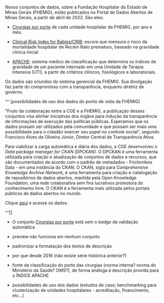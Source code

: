 Novos conjuntos de dados, sobre a Fundação Hospitalar do Estado de Minas Gerais (FHEMIG), estão publicados no Portal de Dados Abertos de Minas Gerais, a partir de abril de 2022. São eles: 

- [Cirurgias por porte](https://dados.mg.gov.br/dataset/cirurgias) de cada unidade hospitalar da FHEMIG, por ano e mês.

- [Clinical Risk Index for Babies/CRIB](https://dados.mg.gov.br/dataset/crib): escore que mensura o risco da mortalidade hospitalar de Recém Nato prematuro, baseado na gravidade clínica inicial

- [APACHE](https://dados.mg.gov.br/dataset/apache): sistema médico de classificação que determina os índices de gravidade de um paciente internado em uma Unidade de Terapia Intensiva (UTI), a partir de critérios clínicos, fisiológicos e laboratoriais.

Os dados são oriundos do sistema gerencial da FHEMIG. Sua divulgação faz parte do compromisso com a transparência, enquanto diretriz de governo.

^^ [possibilidades de uso dos dados do ponto de vista da FHEMIG]

"Fruto da colaboração entre a CGE e a FHEMIG, a publicação desses conjuntos visa alinhar iniciativas dos órgãos para indução da transparência de informações de execução das políticas públicas. Esperamos que os dados possam ser utilizados pela comunidade e que possam ser mais uma possibilidade para o cidadão exercer seu papel no controle social", segundo Francisco Alves de Oliveira Júnior, Diretor Central de Transparência Ativa.

Para viabilizar a carga automática e diária dos dados, a CGE desenvolveu o _Data package manager for CKAN (DPCKAN)_. O DPCKAN é uma ferramenta utilizada para criação e atualização de conjuntos de dados e recursos, que são documentados de acordo com o padrão de metadados - Frictionless Data - em uma instância do CKAN. O CKAN, sigla para _Comprehensive Knowledge Archive Network_, é uma ferramenta para criação e catalogação de repositórios de dados abertos, mantida pela Open Knowledge Foundation, uma rede colaborativa sem fins lucrativos promotora do conhecimento livre. O CKAN é a ferramenta mais utilizada pelos portais públicos de dados abertos no mundo.

Clique [aqui](https://dados.mg.gov.br/organization/fundacao-hospitalar-do-estado-de-minas-gerais-fhemig) e acesse os dados.

^^[]

 - O conjunto [Cirurgias por porte](https://dados.mg.gov.br/dataset/cirurgias) está sem o _badge_ da validação automática

 - preview não funciona em nenhum conjunto

 - padronizar a formatação dos textos de descrição

 - por que desde 2016 (não existe série histórica anterior?)

 - fonte da classificação do porte das cirurgias (norma interna? norma do Ministério da Saúde? OMS?), de forma análoga à descrição provida para o ÍNDICE APACHE

 - possibilidades de uso dos dados (estudos de caso; benchmarking para clusterização de unidades hospitalares - acreditação, financimento, etc...)